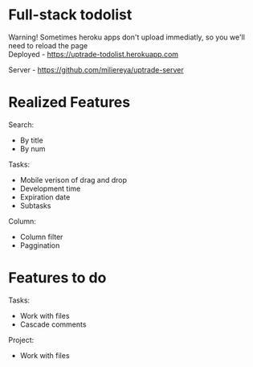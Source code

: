 # Full-stack todolist

Warning! Sometimes heroku apps don't upload immediatly, so you we'll need to reload the page\
Deployed - https://uptrade-todolist.herokuapp.com

Server - https://github.com/miliereya/uptrade-server


# Realized Features

Search:

  - By title
  - By num
	
Tasks:

  - Mobile verison of drag and drop
  - Development time
  - Expiration date
  - Subtasks
	
Column:

  - Column filter
  - Paggination
	
# Features to do

Tasks:

  - Work with files
  - Cascade comments
	
Project:

  - Work with files
